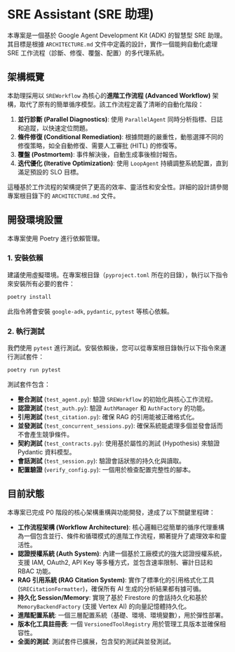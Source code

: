 # SRE Assistant (SRE 助理)

本專案是一個基於 Google Agent Development Kit (ADK) 的智慧型 SRE 助理。其目標是根據 `ARCHITECTURE.md` 文件中定義的設計，實作一個能夠自動化處理 SRE 工作流程（診斷、修復、覆盤、配置）的多代理系統。

## 架構概覽

本助理採用以 `SREWorkflow` 為核心的**進階工作流程 (Advanced Workflow)** 架構，取代了原有的簡單循序模型。該工作流程定義了清晰的自動化階段：

1.  **並行診斷 (Parallel Diagnostics)**: 使用 `ParallelAgent` 同時分析指標、日誌和追蹤，以快速定位問題。
2.  **條件修復 (Conditional Remediation)**: 根據問題的嚴重性，動態選擇不同的修復策略，如全自動修復、需要人工審批 (HITL) 的修復等。
3.  **覆盤 (Postmortem)**: 事件解決後，自動生成事後檢討報告。
4.  **迭代優化 (Iterative Optimization)**: 使用 `LoopAgent` 持續調整系統配置，直到滿足預設的 SLO 目標。

這種基於工作流程的架構提供了更高的效率、靈活性和安全性。詳細的設計請參閱專案根目錄下的 `ARCHITECTURE.md` 文件。

## 開發環境設置

本專案使用 Poetry 進行依賴管理。

### 1. 安裝依賴

建議使用虛擬環境。在專案根目錄（`pyproject.toml` 所在的目錄），執行以下指令來安裝所有必要的套件：

```bash
poetry install
```

此指令將會安裝 `google-adk`, `pydantic`, `pytest` 等核心依賴。

### 2. 執行測試

我們使用 `pytest` 進行測試。安裝依賴後，您可以從專案根目錄執行以下指令來運行測試套件：

```bash
poetry run pytest
```

測試套件包含：
- **整合測試** (`test_agent.py`): 驗證 `SREWorkflow` 的初始化與核心工作流程。
- **認證測試** (`test_auth.py`): 驗證 `AuthManager` 和 `AuthFactory` 的功能。
- **引用測試** (`test_citation.py`): 確保 RAG 的引用能被正確格式化。
- **並發測試** (`test_concurrent_sessions.py`): 確保系統能處理多個並發會話而不會產生競爭條件。
- **契約測試** (`test_contracts.py`): 使用基於屬性的測試 (Hypothesis) 來驗證 Pydantic 資料模型。
- **會話測試** (`test_session.py`): 驗證會話狀態的持久化與讀取。
- **配置驗證** (`verify_config.py`): 一個用於檢查配置完整性的腳本。

## 目前狀態

本專案已完成 P0 階段的核心架構重構與功能開發，達成了以下關鍵里程碑：

- **工作流程架構 (Workflow Architecture)**: 核心邏輯已從簡單的循序代理重構為一個包含並行、條件和循環模式的進階工作流程，顯著提升了處理效率和靈活性。
- **認證授權系統 (Auth System)**: 內建一個基於工廠模式的強大認證授權系統，支援 IAM, OAuth2, API Key 等多種方式，並包含速率限制、審計日誌和 RBAC 功能。
- **RAG 引用系統 (RAG Citation System)**: 實作了標準化的引用格式化工具 (`SRECitationFormatter`)，確保所有 AI 生成的分析結果都有據可循。
- **持久化 Session/Memory**: 實現了基於 Firestore 的會話持久化和基於 `MemoryBackendFactory` (支援 Vertex AI) 的向量記憶體持久化。
- **進階配置系統**: 一個三層配置系統（基礎、環境、環境變數），用於彈性部署。
- **版本化工具註冊表**: 一個 `VersionedToolRegistry` 用於管理工具版本並確保相容性。
- **全面的測試**: 測試套件已擴展，包含契約測試與並發測試。
